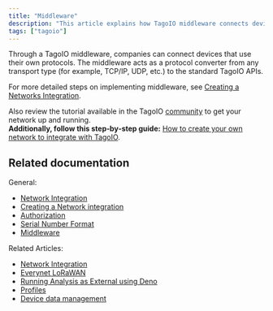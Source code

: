 ```yaml
---
title: "Middleware"
description: "This article explains how TagoIO middleware connects devices using custom protocols by acting as a protocol converter to the TagoIO APIs, and points to related documentation and community resources for setup and examples."
tags: ["tagoio"]
---
```

Through a TagoIO middleware, companies can connect devices that use their own protocols. The middleware acts as a protocol converter from any transport type (for example, TCP/IP, UDP, etc.) to the standard TagoIO APIs.

For more detailed steps on implementing middleware, see [Creating a Networks Integration](../../integrations/creating-a-network-integration).

Also review the tutorial available in the TagoIO [community](https://community.tago.io) to get your network up and running.  
**Additionally, follow this step‑by‑step guide:** [How to create your own network to integrate with TagoIO](https://community.tago.io/t/how-to-create-your-own-network-to-integrate-with-tagoio/429).

## Related documentation

General:
- [Network Integration](../integrations/index)
- [Creating a Network integration](../../integrations/creating-a-network-integration)
- [Authorization](../integrations/general/authorization)
- [Serial Number Format](../serial-number-format)
- [Middleware](../integrations/general/middleware)

Related Articles:
- [Network Integration](../integrations/index)
- [Everynet LoRaWAN](../tutorials/everynet-lorawan)
- [Running Analysis as External using Deno](../analysis/running-analysis-as-external-using-deno)
- [Profiles](../account/profiles)
- [Device data management](../devices/device-data-management)